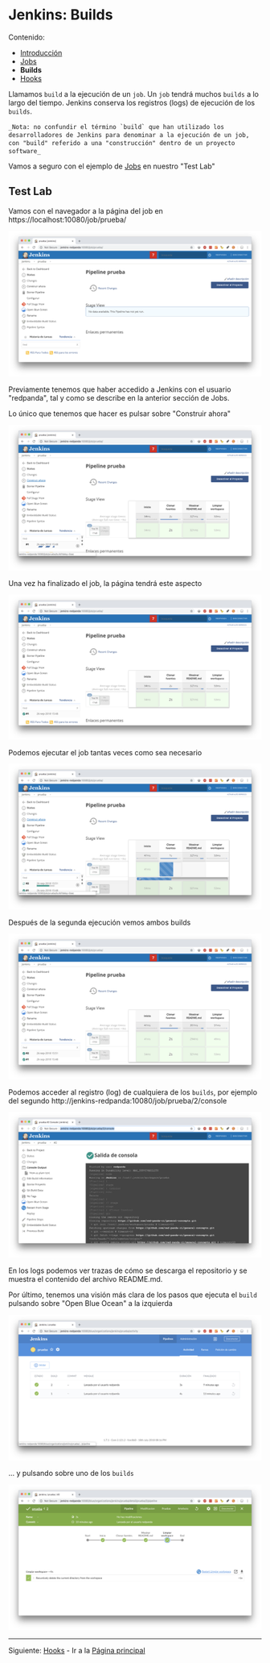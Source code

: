 # Jenkins: Builds

Contenido:

- [Introducción](../jenkins.md)
- [Jobs](jenkins-jobs.md)
- **Builds**
- [Hooks](jenkins-hooks.md)

Llamamos `build` a la ejecución de un `job`. Un `job` tendrá muchos `builds` a lo largo del tiempo. Jenkins conserva los registros (logs) de ejecución de los `builds`.

    _Nota: no confundir el término `build` que han utilizado los desarrolladores de Jenkins para denominar a la ejecución de un job, con "build" referido a una "construcción" dentro de un proyecto software_

Vamos a seguro con el ejemplo de [Jobs](jenkins-jobs.md) en nuestro "Test Lab"


## Test Lab

Vamos con el navegador a la página del job en https://localhost:10080/job/prueba/

![Jenkins - Job listo](img/jenkins-job-ready.png?raw=true "Jenkins - Job listo")

Previamente tenemos que haber accedido a Jenkins con el usuario "redpanda", tal y como se describe en la anterior sección de Jobs.

Lo único que tenemos que hacer es pulsar sobre "Construir ahora"

![Jenkins - Construyendo](img/jenkins-building.png?raw=true "Jenkins - Construyendo")

Una vez ha finalizado el job, la página tendrá este aspecto

![Jenkins - Construcción finalizada](img/jenkins-build-finished.png?raw=true "Jenkins - Construcción finalizada")

Podemos ejecutar el job tantas veces como sea necesario

![Jenkins - Construyendo de nuevo](img/jenkins-building-secondtry.png?raw=true "Jenkins - Construyendo de nuevo")

Después de la segunda ejecución vemos ambos builds

![Jenkins - Segunda construcción finalizada](img/jenkins-build-finished-secondtry.png?raw=true "Jenkins - Segunda construcción finalizada")

Podemos acceder al registro (log) de cualquiera de los `builds`, por ejemplo del segundo http://jenkins-redpanda:10080/job/prueba/2/console

![Jenkins - Registro](img/jenkins-build-log.png?raw=true "Jenkins - Registro")

En los logs podemos ver trazas de cómo se descarga el repositorio y se muestra el contenido del archivo README.md.

Por último, tenemos una visión más clara de los pasos que ejecuta el `build` pulsando sobre "Open Blue Ocean" a la izquierda

![Jenkins - Blue Ocean](img/jenkins-blue-ocean-overview.png?raw=true "Jenkins - Blue Ocean")

... y pulsando sobre uno de los `builds`

![Jenkins - Blue Ocean, build detallado](img/jenkins-blue-ocean-build-details.png?raw=true "Jenkins - Blue Ocean, build detallado")

---

Siguiente: [Hooks](jenkins-hooks.md) - Ir a la [Página principal](../toc.md)
